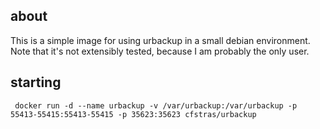 ## about

This is a simple image for using urbackup in a small debian environment. Note that it's not extensibly tested, because I am probably the only user.

## starting

     docker run -d --name urbackup -v /var/urbackup:/var/urbackup -p 55413-55415:55413-55415 -p 35623:35623 cfstras/urbackup

